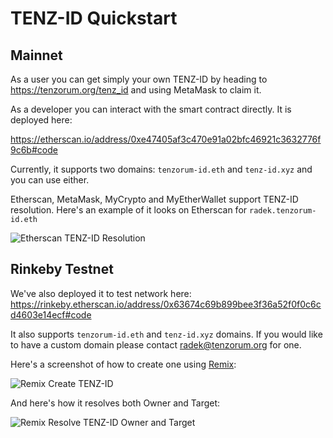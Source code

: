 # TENZ-ID Quickstart

## Mainnet

As a user you can get simply your own TENZ-ID by heading to https://tenzorum.org/tenz_id
and using MetaMask to claim it.

As a developer you can interact with the smart contract directly. It is deployed here:

https://etherscan.io/address/0xe47405af3c470e91a02bfc46921c3632776f9c6b#code

Currently, it supports two domains: `tenzorum-id.eth` and `tenz-id.xyz` and you can
use either.

Etherscan, MetaMask, MyCrypto and MyEtherWallet support TENZ-ID resolution. 
Here's an example of it looks on Etherscan for `radek.tenzorum-id.eth`

![Etherscan TENZ-ID Resolution](https://github.com/radek1st/ens-subdomain-factory/blob/master/img/mainnet-etherscan.png)

## Rinkeby Testnet

We've also deployed it to test network here: https://rinkeby.etherscan.io/address/0x63674c69b899bee3f36a52f0f0c6cd4603e14ecf#code

It also supports `tenzorum-id.eth` and `tenz-id.xyz` domains. If you would like to
have a custom domain please contact radek@tenzorum.org for one.

Here's a screenshot of how to create one using [Remix](https://remix.ethereum.org):

![Remix Create TENZ-ID](https://github.com/radek1st/ens-subdomain-factory/blob/master/img/create-tenz-id.png)

And here's how it resolves both Owner and Target:

![Remix Resolve TENZ-ID Owner and Target](https://github.com/radek1st/ens-subdomain-factory/blob/master/img/resolve-tenz-id.png)


